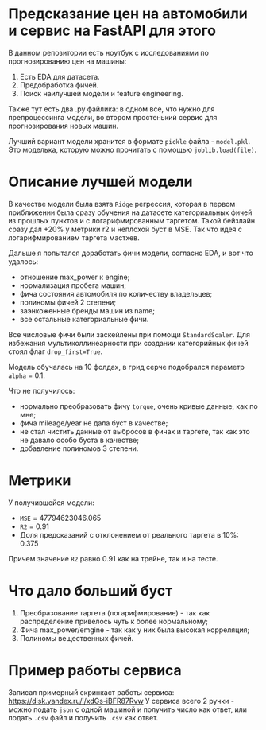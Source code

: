 # Предсказание цен на автомобили и сервис на FastAPI для этого
В данном репозитории есть ноутбук с исследованиями по прогнозированию цен на машины:
1. Есть EDA для датасета.
2. Предобработка фичей.
3. Поиск наилучшей модели и feature engineering.

Также тут есть два .py файлика: в одном все, что нужно для препроцессинга модели, во втором простенький сервис для прогнозирования новых машин.

Лучший вариант модели хранится в формате `pickle` файла - `model.pkl`. Это моделька, которую можно прочитать с помощью `joblib.load(file)`. 

# Описание лучшей модели

В качестве модели была взята `Ridge` регрессия, которая в первом приближении была сразу обучения на датасете категориальных фичей из прошлых пунктов и с логарифмированным таргетом. Такой бейзлайн сразу дал +20% у метрики r2 и неплохой буст в MSE. Так что идея с логарифмированием таргета мастхев. 

Дальше я попытался доработать фичи модели, согласно EDA, и вот что удалось:
* отношение max_power к engine;
* нормализация пробега машин;
* фича состояния автомобиля по количеству владельцев;
* полиномы фичей 2 степени;
* заэнкоженные бренды машин из name;
* все остальные категориальные фичи.

Все числовые фичи были заскейлены при помощи `StandardScaler`. Для избежания мультиколлинеарности при создании категорийных фичей стоял флаг `drop_first=True`. 

Модель обучалась на 10 фолдах, в грид серче подобрался параметр `alpha` = 0.1. 

Что не получилось:
* нормально преобразовать фичу `torque`, очень кривые данные, как по мне;
* фича mileage/year не дала буст в качестве;
* не стал чистить данные от выбросов в фичах и таргете, так как это не давало особо буста в качестве;
* добавление полиномов 3 степени.

# Метрики

У получившейся модели:
* `MSE` = 47794623046.065
* `R2` = 0.91
* Доля предсказаний с отклонением от реального таргета в 10%: 0.375

Причем значение `R2` равно 0.91 как на трейне, так и на тесте.

# Что дало больший буст

1. Преобразование таргета (логарифмирование) - так как распределение привелось чуть к более нормальному;
2. Фича max_power/emgine - так как у них была высокая корреляция;
3. Полиномы вещественных фичей.

# Пример работы сервиса 

Записал примерный скринкаст работы сервиса: https://disk.yandex.ru/i/xdGs-iBFR87Rvw
У сервиса всего 2 ручки - можно подать `json` с одной машиной и получить число как ответ, или подать `.csv` файл и получить `.csv` как ответ.